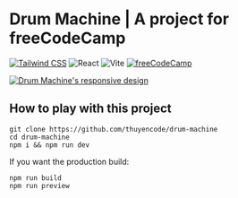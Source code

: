 # Drum Machine | A project for freeCodeCamp

[![Tailwind CSS](https://img.shields.io/badge/Tailwind_CSS-38B2AC?style=for-the-badge&logo=tailwind-css&logoColor=white)](https://tailwindcss.com) ![React](https://img.shields.io/badge/React-20232A?style=for-the-badge&logo=react&logoColor=61DAFB) ![Vite](https://img.shields.io/badge/Vite-ffab03?style=for-the-badge&logo=vite&logoColor=white) [![freeCodeCamp](https://img.shields.io/badge/Built%20for-freeCodeCamp-1f425f.svg?style=for-the-badge&logo=freecodecamp&logoColor=white)](https://freecodecamp.org/learn/front-end-development-libraries/front-end-development-libraries-projects/build-a-drum-machine)

[![Drum Machine's responsive design](https://i.ibb.co/Bq6R5m8/Screenshot-20230705-235216.png)](https://ibb.co/f4N7zbm)

## How to play with this project

```text
git clone https://github.com/thuyencode/drum-machine
cd drum-machine
npm i && npm run dev
```

If you want the production build:

```text
npm run build
npm run preview
```
